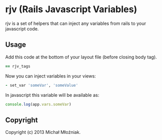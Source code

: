 # rjv (Rails Javascript Variables)

rjv is a set of helpers that can inject any variables from rails to your javascript code.

## Usage

Add this code at the bottom of your layout file (before closing body tag).

```ruby
== rjv_tags
```

Now you can inject variables in your views:

```ruby
- set_var 'someVar', 'someValue'
```

In javascript this variable will be available as:

```javascript
console.log(app.vars.someVar)
```

## Copyright

Copyright (c) 2013 Michał Młoźniak.
